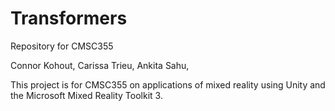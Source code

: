 # Transformers
Repository for CMSC355 

Connor Kohout, Carissa Trieu, Ankita Sahu,

This project is for CMSC355 on applications of mixed reality using Unity and the Microsoft Mixed Reality Toolkit 3.
